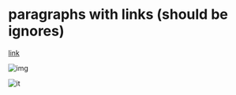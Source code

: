 # paragraphs with links (should be ignores)

[link](https://google.com)

![img](https://google.com)

![*it*](https://google.com)
